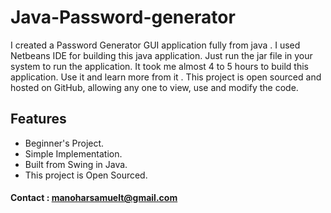 # Java-Password-generator
I created a Password Generator GUI application fully from java .
I used Netbeans IDE for building this java application.
Just run the jar file in your system to run the application.
It took me almost 4 to 5 hours to build this application.
Use it and learn more from it .
This project is open sourced and hosted on GitHub, allowing any one to view, use and modify the code.

## Features
- Beginner's Project.
- Simple Implementation.
- Built from Swing in Java.
- This project is Open Sourced.

#### Contact : manoharsamuelt@gmail.com
